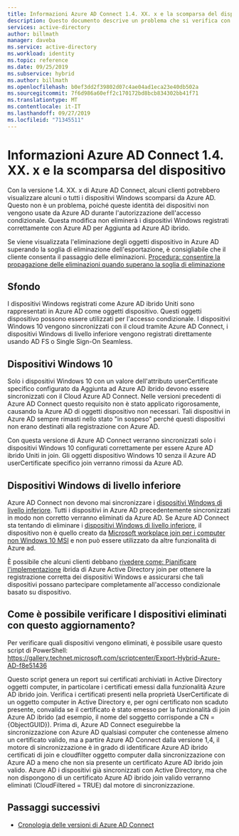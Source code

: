 ```yaml
---
title: Informazioni Azure AD Connect 1.4. XX. x e la scomparsa del dispositivo | Microsoft Docs
description: Questo documento descrive un problema che si verifica con la versione 1.4. XX. x di Azure AD Connect
services: active-directory
author: billmath
manager: daveba
ms.service: active-directory
ms.workload: identity
ms.topic: reference
ms.date: 09/25/2019
ms.subservice: hybrid
ms.author: billmath
ms.openlocfilehash: b0ef3dd2f39802d07c4ae04ad1eca23e40db502a
ms.sourcegitcommit: 7f6d986a60eff2c170172bd8bcb834302bb41f71
ms.translationtype: MT
ms.contentlocale: it-IT
ms.lasthandoff: 09/27/2019
ms.locfileid: "71345511"
---
```

# <a name="understanding-azure-ad-connect-14xxx-and-device-disappearance"></a>Informazioni Azure AD Connect 1.4. XX. x e la scomparsa del dispositivo
Con la versione 1.4. XX. x di Azure AD Connect, alcuni clienti potrebbero visualizzare alcuni o tutti i dispositivi Windows scomparsi da Azure AD. Questo non è un problema, poiché queste identità dei dispositivi non vengono usate da Azure AD durante l'autorizzazione dell'accesso condizionale. Questa modifica non eliminerà i dispositivi Windows registrati correttamente con Azure AD per Aggiunta ad Azure AD ibrido.

Se viene visualizzata l'eliminazione degli oggetti dispositivo in Azure AD superando la soglia di eliminazione dell'esportazione, è consigliabile che il cliente consenta il passaggio delle eliminazioni. [Procedura: consentire la propagazione delle eliminazioni quando superano la soglia di eliminazione](how-to-connect-sync-feature-prevent-accidental-deletes.md)

## <a name="background"></a>Sfondo
I dispositivi Windows registrati come Azure AD ibrido Uniti sono rappresentati in Azure AD come oggetti dispositivo. Questi oggetti dispositivo possono essere utilizzati per l'accesso condizionale. I dispositivi Windows 10 vengono sincronizzati con il cloud tramite Azure AD Connect, i dispositivi Windows di livello inferiore vengono registrati direttamente usando AD FS o Single Sign-On Seamless.

## <a name="windows-10-devices"></a>Dispositivi Windows 10
Solo i dispositivi Windows 10 con un valore dell'attributo userCertificate specifico configurato da Aggiunta ad Azure AD ibrido devono essere sincronizzati con il Cloud Azure AD Connect. Nelle versioni precedenti di Azure AD Connect questo requisito non è stato applicato rigorosamente, causando la Azure AD di oggetti dispositivo non necessari. Tali dispositivi in Azure AD sempre rimasti nello stato "in sospeso" perché questi dispositivi non erano destinati alla registrazione con Azure AD. 

Con questa versione di Azure AD Connect verranno sincronizzati solo i dispositivi Windows 10 configurati correttamente per essere Azure AD ibrido Uniti in join. Gli oggetti dispositivo Windows 10 senza il Azure AD userCertificate specifico join verranno rimossi da Azure AD.

## <a name="down-level-windows-devices"></a>Dispositivi Windows di livello inferiore
Azure AD Connect non devono mai sincronizzare i [dispositivi Windows di livello inferiore](../devices/hybrid-azuread-join-plan.md#windows-down-level-devices). Tutti i dispositivi in Azure AD precedentemente sincronizzati in modo non corretto verranno eliminati da Azure AD. Se Azure AD Connect sta tentando di eliminare i [dispositivi Windows di livello inferiore](../devices/hybrid-azuread-join-plan.md#windows-down-level-devices), il dispositivo non è quello creato da [Microsoft workplace join per i computer non Windows 10 MSI](https://www.microsoft.com/download/details.aspx?id=53554) e non può essere utilizzato da altre funzionalità di Azure ad.

È possibile che alcuni clienti debbano [rivedere come: Pianificare l'implementazione](../devices/hybrid-azuread-join-plan.md) ibrida di Azure Active Directory join per ottenere la registrazione corretta dei dispositivi Windows e assicurarsi che tali dispositivi possano partecipare completamente all'accesso condizionale basato su dispositivo. 

## <a name="how-can-i-verify-which-devices-are-deleted-with-this-update"></a>Come è possibile verificare I dispositivi eliminati con questo aggiornamento?

Per verificare quali dispositivi vengono eliminati, è possibile usare questo script di PowerShell: https://gallery.technet.microsoft.com/scriptcenter/Export-Hybrid-Azure-AD-f8e51436

Questo script genera un report sui certificati archiviati in Active Directory oggetti computer, in particolare i certificati emessi dalla funzionalità Azure AD ibrido join.
Verifica i certificati presenti nella proprietà UserCertificate di un oggetto computer in Active Directory e, per ogni certificato non scaduto presente, convalida se il certificato è stato emesso per la funzionalità di join Azure AD ibrido (ad esempio, il nome del soggetto corrisponde a CN = {ObjectGUID}).
Prima di, Azure AD Connect eseguirebbe la sincronizzazione con Azure AD qualsiasi computer che contenesse almeno un certificato valido, ma a partire Azure AD Connect dalla versione 1,4, il motore di sincronizzazione è in grado di identificare Azure AD ibrido certificati di join e cloudfilter oggetto computer dalla sincronizzazione con Azure AD a meno che non sia presente un certificato Azure AD ibrido join valido.
Azure AD i dispositivi già sincronizzati con Active Directory, ma che non dispongono di un certificato Azure AD ibrido join valido verranno eliminati (CloudFiltered = TRUE) dal motore di sincronizzazione.

## <a name="next-steps"></a>Passaggi successivi
- [Cronologia delle versioni di Azure AD Connect](reference-connect-version-history.md)
